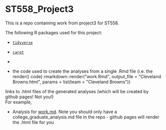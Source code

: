 # ST558_Project3

This is a repo containing work from project3 for ST558.

The following R packages used for this project:
+ [`tidyverse`](https://www.tidyverse.org/)  
+ [`caret`](https://cran.r-project.org/web/packages/caret/)
+ 

+ the code used to create the analyses from a single .Rmd file (i.e. the render() code)
rmarkdown::render("work.Rmd", output_file = "Cleveland Browns.html",
                  params = list(team = "Cleveland Browns"))

links to .html files of the generated analyses (which will be created by github pages! Not you!)  
For example,
+ Analysis for [work.md](work.html). 
Note you should only have a college_graduate_analysis.md file in the repo - github pages will render the .html file for you

